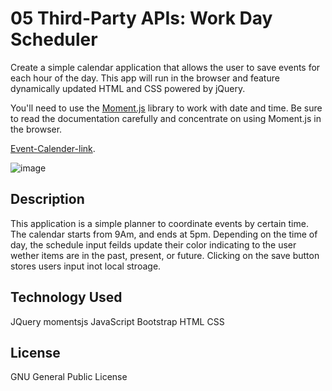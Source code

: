
# 05 Third-Party APIs: Work Day Scheduler

Create a simple calendar application that allows the user to save events for each hour of the day. This app will run in the browser and feature dynamically updated HTML and CSS powered by jQuery.

You'll need to use the [Moment.js](https://momentjs.com/) library to work with date and time. Be sure to read the documentation carefully and concentrate on using Moment.js in the browser.

[Event-Calender-link](https://mando619.github.io/Work-day-scheduler/).

![image](https://user-images.githubusercontent.com/65925169/89350700-5e476680-d665-11ea-8f42-4cdad58dac57.png)


## Description

This application is a simple planner to coordinate events by certain time.
The calendar starts from 9Am, and ends at 5pm. Depending on the time of day, the schedule input feilds update their color indicating to the user wether items are in the past, present, or future. Clicking on the save button stores users input inot local stroage. 



## Technology Used

JQuery
momentsjs
JavaScript
Bootstrap
HTML
CSS


## License

GNU General Public License

